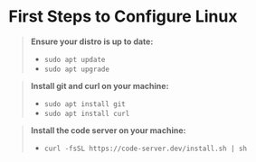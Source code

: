 # First Steps to Configure Linux

> **Ensure your distro is up to date:**
> - `sudo apt update`
> - `sudo apt upgrade`

> **Install git and curl on your machine:**
> - `sudo apt install git`
> - `sudo apt install curl`

> **Install the code server on your machine:**
> - `curl -fsSL https://code-server.dev/install.sh | sh`
